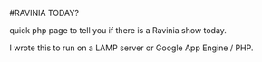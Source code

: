 #RAVINIA TODAY?


quick php page to tell you if there is a Ravinia show today.

I wrote this to run on a LAMP server or Google App Engine / PHP.

